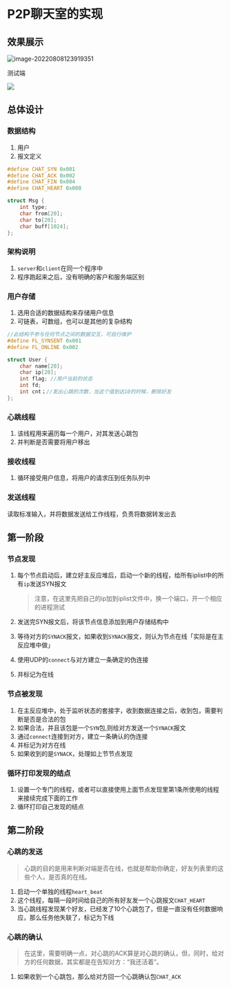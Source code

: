 # P2P聊天室的实现

## 效果展示

![image-20220808123919351](https://typora-images-qz.oss-cn-beijing.aliyuncs.com/img/image-20220808123919351.png)

测试端

![](https://typora-images-qz.oss-cn-beijing.aliyuncs.com/img/image-20220808123919351.png)

## 总体设计

### 数据结构

1. 用户
2. 报文定义

```c
#define CHAT_SYN 0x001
#define CHAT_ACK 0x002
#define CHAT_FIN 0x004
#define CHAT_HEART 0x008

struct Msg {
    int type;
    char from[20];
    char to[20];
    char buff[1024];
};
```

### 架构说明

1. `server`和`client`在同一个程序中
2. 程序跑起来之后，没有明确的客户和服务端区别

### 用户存储

1. 选用合适的数据结构来存储用户信息
2. 可链表，可数组，也可以是其他的复杂结构

```c
//此结构不参与任何节点之间的数据交互，可自行维护
#define FL_SYNSENT 0x001
#define FL_ONLINE 0x002

struct User {
    char name[20];
    char ip[20];
    int flag; //用户当前的状态
    int fd;
    int cnt；//发出心跳的次数，当这个值到达10的时候，删除好友
};
```

### 心跳线程

1. 该线程用来遍历每一个用户，对其发送心跳包
2. 并判断是否需要将用户移出

### 接收线程

1. 循环接受用户信息，将用户的请求压到任务队列中

### 发送线程

读取标准输入，并将数据发送给工作线程，负责将数据转发出去

## 第一阶段

### 节点发现

1. 每个节点启动后，建立好主反应堆后，启动一个新的线程，给所有iplist中的所有`ip`发送SYN报文

   > 注意，在这里先把自己的ip加到iplist文件中，换一个端口，开一个相应的进程测试

2. 发送完SYN报文后，将该节点信息添加到用户存储结构中

3. 等待对方的`SYNACK`报文，如果收到`SYNACK`报文，则认为节点在线「实际是在主反应堆中做」

4. 使用UDP的`connect`与对方建立一条确定的伪连接

5. 并标记为在线

### 节点被发现

1. 在主反应堆中，处于监听状态的套接字，收到数据连接之后，收到包，需要判断是否是合法的包
2. 如果合法，并且该包是一个`SYN`包,则给对方发送一个`SYNACK`报文
3. 通过`connect`连接到对方，建立一条确认的伪连接
4. 并标记为对方在线
5. 如果收到的是`SYNACK`，处理如上节节点发现

### 循环打印发现的结点

1. 设置一个专门的线程，或者可以直接使用上面节点发现里第1条所使用的线程来接续完成下面的工作
2. 循环打印自己发现的结点

## 第二阶段

### 心跳的发送

> 心跳的目的是用来判断对端是否在线，也就是帮助你确定，好友列表里的这些个人，是否真的在线。

1. 启动一个单独的线程`heart_beat`
2. 这个线程，每隔一段时间给自己的所有好友发一个心跳报文`CHAT_HEART`
3. 当心跳线程发现某个好友，已经发了10个心跳包了，但是一直没有任何数据响应，那么任务他失联了，标记为下线

### 心跳的确认

> 在这里，需要明确一点，对心跳的ACK算是对心跳的确认，但，同时，给对方的任何数据，其实都是在告知对方：“我还活着”。

1. 如果收到一个心跳包，那么给对方回一个心跳确认包`CHAT_ACK`

 